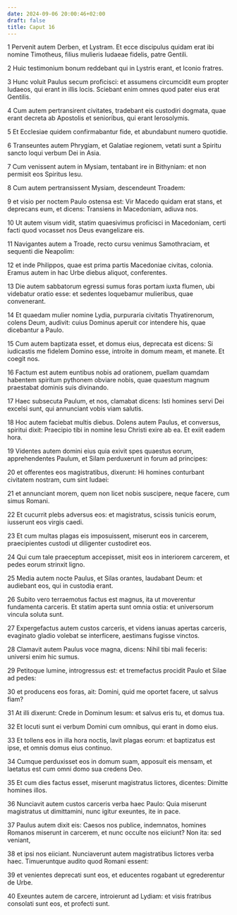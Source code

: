 ```yaml
---
date: 2024-09-06 20:00:46+02:00
draft: false
title: Caput 16
---
```





1 Pervenit autem Derben, et Lystram. Et ecce discipulus quidam erat ibi nomine Timotheus, filius mulieris Iudaeae fidelis, patre Gentili.

2 Huic testimonium bonum reddebant qui in Lystris erant, et Iconio fratres.

3 Hunc voluit Paulus secum proficisci: et assumens circumcidit eum propter Iudaeos, qui erant in illis locis. Sciebant enim omnes quod pater eius erat Gentilis.

4 Cum autem pertransirent civitates, tradebant eis custodiri dogmata, quae erant decreta ab Apostolis et senioribus, qui erant Ierosolymis.

5 Et Ecclesiae quidem confirmabantur fide, et abundabunt numero quotidie.

6 Transeuntes autem Phrygiam, et Galatiae regionem, vetati sunt a Spiritu sancto loqui verbum Dei in Asia.

7 Cum venissent autem in Mysiam, tentabant ire in Bithyniam: et non permisit eos Spiritus Iesu.

8 Cum autem pertransissent Mysiam, descendeunt Troadem:

9 et visio per noctem Paulo ostensa est: Vir Macedo quidam erat stans, et deprecans eum, et dicens: Transiens in Macedoniam, adiuva nos.

10 Ut autem visum vidit, statim quaesivimus proficisci in Macedoniam, certi facti quod vocasset nos Deus evangelizare eis.

11 Navigantes autem a Troade, recto cursu venimus Samothraciam, et sequenti die Neapolim:

12 et inde Philippos, quae est prima partis Macedoniae civitas, colonia. Eramus autem in hac Urbe diebus aliquot, conferentes.

13 Die autem sabbatorum egressi sumus foras portam iuxta flumen, ubi videbatur oratio esse: et sedentes loquebamur mulieribus, quae convenerant.

14 Et quaedam mulier nomine Lydia, purpuraria civitatis Thyatirenorum, colens Deum, audivit: cuius Dominus aperuit cor intendere his, quae dicebantur a Paulo.

15 Cum autem baptizata esset, et domus eius, deprecata est dicens: Si iudicastis me fidelem Domino esse, introite in domum meam, et manete. Et coegit nos.

16 Factum est autem euntibus nobis ad orationem, puellam quamdam habentem spiritum pythonem obviare nobis, quae quaestum magnum praestabat dominis suis divinando.

17 Haec subsecuta Paulum, et nos, clamabat dicens: Isti homines servi Dei excelsi sunt, qui annunciant vobis viam salutis.

18 Hoc autem faciebat multis diebus. Dolens autem Paulus, et conversus, spiritui dixit: Praecipio tibi in nomine Iesu Christi exire ab ea. Et exiit eadem hora.

19 Videntes autem domini eius quia exivit spes quaestus eorum, apprehendentes Paulum, et Silam perduxerunt in forum ad principes:

20 et offerentes eos magistratibus, dixerunt: Hi homines conturbant civitatem nostram, cum sint Iudaei:

21 et annunciant morem, quem non licet nobis suscipere, neque facere, cum simus Romani.

22 Et cucurrit plebs adversus eos: et magistratus, scissis tunicis eorum, iusserunt eos virgis caedi.

23 Et cum multas plagas eis imposuissent, miserunt eos in carcerem, praecipientes custodi ut diligenter custodiret eos.

24 Qui cum tale praeceptum accepisset, misit eos in interiorem carcerem, et pedes eorum strinxit ligno.

25 Media autem nocte Paulus, et Silas orantes, laudabant Deum: et audiebant eos, qui in custodia erant.

26 Subito vero terraemotus factus est magnus, ita ut moverentur fundamenta carceris. Et statim aperta sunt omnia ostia: et universorum vincula soluta sunt.

27 Expergefactus autem custos carceris, et videns ianuas apertas carceris, evaginato gladio volebat se interficere, aestimans fugisse vinctos.

28 Clamavit autem Paulus voce magna, dicens: Nihil tibi mali feceris: universi enim hic sumus.

29 Petitoque lumine, introgressus est: et tremefactus procidit Paulo et Silae ad pedes:

30 et producens eos foras, ait: Domini, quid me oportet facere, ut salvus fiam?

31 At illi dixerunt: Crede in Dominum Iesum: et salvus eris tu, et domus tua.

32 Et locuti sunt ei verbum Domini cum omnibus, qui erant in domo eius.

33 Et tollens eos in illa hora noctis, lavit plagas eorum: et baptizatus est ipse, et omnis domus eius continuo.

34 Cumque perduxisset eos in domum suam, apposuit eis mensam, et laetatus est cum omni domo sua credens Deo.

35 Et cum dies factus esset, miserunt magistratus lictores, dicentes: Dimitte homines illos.

36 Nunciavit autem custos carceris verba haec Paulo: Quia miserunt magistratus ut dimittamini, nunc igitur exeuntes, ite in pace.

37 Paulus autem dixit eis: Caesos nos publice, indemnatos, homines Romanos miserunt in carcerem, et nunc occulte nos eiiciunt? Non ita: sed veniant,

38 et ipsi nos eiiciant. Nunciaverunt autem magistratibus lictores verba haec. Timueruntque audito quod Romani essent:

39 et venientes deprecati sunt eos, et educentes rogabant ut egrederentur de Urbe.

40 Exeuntes autem de carcere, introierunt ad Lydiam: et visis fratribus consolati sunt eos, et profecti sunt.

